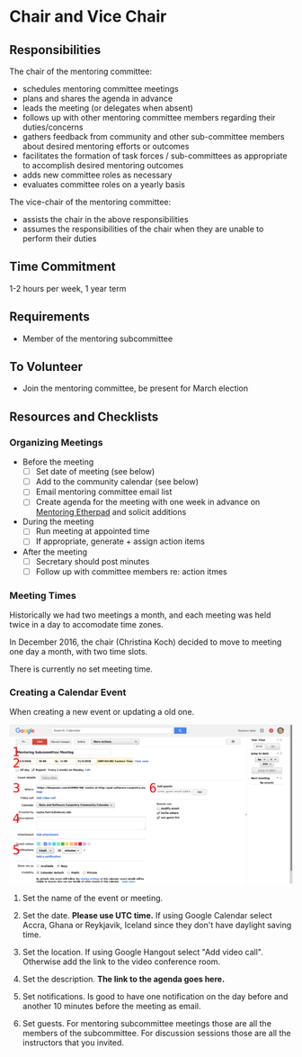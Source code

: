 # Chair and Vice Chair

## Responsibilities

The chair of the mentoring committee: 

- schedules mentoring committee meetings
- plans and shares the agenda in advance
- leads the meeting (or delegates when absent)
- follows up with other mentoring committee members regarding their duties/concerns
- gathers feedback from community and other sub-committee members about desired mentoring efforts or outcomes
- facilitates the formation of task forces / sub-committees as appropriate to accomplish desired mentoring outcomes
- adds new committee roles as necessary
- evaluates committee roles on a yearly basis

The vice-chair of the mentoring committee: 

- assists the chair in the above responsibilities
- assumes the responsibilities of the chair when they are unable to perform their duties

## Time Commitment

1-2 hours per week, 1 year term

## Requirements

- Member of the mentoring subcommittee

## To Volunteer

- Join the mentoring committee, be present for March election

## Resources and Checklists

### Organizing Meetings

- Before the meeting
	- [ ] Set date of meeting (see below)
	- [ ] Add to the community calendar (see below)
	- [ ] Email mentoring committee email list
	- [ ] Create agenda for the meeting with one week in advance on [Mentoring Etherpad](http://pad.software-carpentry.org/scf-mentoring) 
and solicit additions
- During the meeting
	- [ ] Run meeting at appointed time
	- [ ] If appropriate, generate + assign action items
- After the meeting
	- [ ] Secretary should post minutes
	- [ ] Follow up with committee members re: action itmes

### Meeting Times

Historically we had two meetings a month, and each meeting was held twice in a 
day to accomodate time zones.  

In December 2016, the chair (Christina Koch) decided to move to meeting one day 
a month, with two time slots.   

There is currently no set meeting time.  

### Creating a Calendar Event

When creating a new event or updating a old one.

![Calendar event steps](/img/calendar-event.png)

1. Set the name of the event or meeting.

2. Set the date. **Please use UTC time.**
   If using Google Calendar select Accra, Ghana or Reykjavik, Iceland
   since they don't have daylight saving time.

3. Set the location.
   If using Google Hangout select "Add video call".
   Otherwise add the link to the video conference room.

4. Set the description.
   **The link to the agenda goes here.**

5. Set notifications.
   Is good to have one notification on the day before and another 10 minutes before the meeting
   as email.

6. Set guests.
   For mentoring subcommittee meetings those are all the members of the subcommittee.
   For discussion sessions those are all the instructors that you invited.

[repository]: https://github.com/swcarpentry/board/
[minutes-repository]: https://github.com/carpentries/mentoring/minutes
